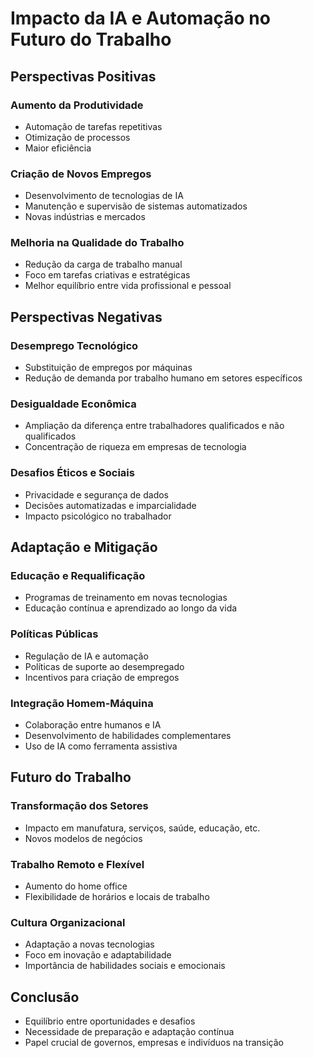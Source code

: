 # Impacto da IA e Automação no Futuro do Trabalho

## Perspectivas Positivas
### Aumento da Produtividade
- Automação de tarefas repetitivas
- Otimização de processos
- Maior eficiência

### Criação de Novos Empregos
- Desenvolvimento de tecnologias de IA
- Manutenção e supervisão de sistemas automatizados
- Novas indústrias e mercados

### Melhoria na Qualidade do Trabalho
- Redução da carga de trabalho manual
- Foco em tarefas criativas e estratégicas
- Melhor equilíbrio entre vida profissional e pessoal

## Perspectivas Negativas
### Desemprego Tecnológico
- Substituição de empregos por máquinas
- Redução de demanda por trabalho humano em setores específicos

### Desigualdade Econômica
- Ampliação da diferença entre trabalhadores qualificados e não qualificados
- Concentração de riqueza em empresas de tecnologia

### Desafios Éticos e Sociais
- Privacidade e segurança de dados
- Decisões automatizadas e imparcialidade
- Impacto psicológico no trabalhador

## Adaptação e Mitigação
### Educação e Requalificação
- Programas de treinamento em novas tecnologias
- Educação contínua e aprendizado ao longo da vida

### Políticas Públicas
- Regulação de IA e automação
- Políticas de suporte ao desempregado
- Incentivos para criação de empregos

### Integração Homem-Máquina
- Colaboração entre humanos e IA
- Desenvolvimento de habilidades complementares
- Uso de IA como ferramenta assistiva

## Futuro do Trabalho
### Transformação dos Setores
- Impacto em manufatura, serviços, saúde, educação, etc.
- Novos modelos de negócios

### Trabalho Remoto e Flexível
- Aumento do home office
- Flexibilidade de horários e locais de trabalho

### Cultura Organizacional
- Adaptação a novas tecnologias
- Foco em inovação e adaptabilidade
- Importância de habilidades sociais e emocionais

## Conclusão
- Equilíbrio entre oportunidades e desafios
- Necessidade de preparação e adaptação contínua
- Papel crucial de governos, empresas e indivíduos na transição
